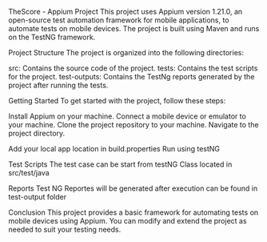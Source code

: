 TheScore - Appium Project
This project uses Appium version 1.21.0, an open-source test automation framework for mobile applications, to automate tests on mobile devices. The project is built using Maven and runs on the TestNG framework.

Project Structure
The project is organized into the following directories:

src: Contains the source code of the project.
tests: Contains the test scripts for the project.
test-outputs: Contains the TestNg reports generated by the project after running the tests.

Getting Started
To get started with the project, follow these steps:

Install Appium on your machine.
Connect a mobile device or emulator to your machine.
Clone the project repository to your machine.
Navigate to the project directory.

Add your local app location in build.properties
Run using testNG

Test Scripts
The test case can be start from testNG Class located in src/test/java

Reports
Test NG Reportes will be generated after execution can be found in test-output folder

Conclusion
This project provides a basic framework for automating tests on mobile devices using Appium. You can modify and extend the project as needed to suit your testing needs.
